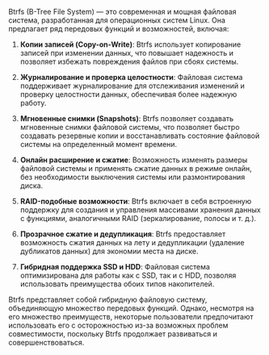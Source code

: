 Btrfs (B-Tree File System) — это современная и мощная файловая система, разработанная для операционных систем Linux. Она предлагает ряд передовых функций и возможностей, включая:

1. **Копии записей (Copy-on-Write)**: Btrfs использует копирование записей при изменении данных, что повышает надежность и позволяет избежать повреждения файлов при сбоях системы.

2. **Журналирование и проверка целостности**: Файловая система поддерживает журналирование для отслеживания изменений и проверку целостности данных, обеспечивая более надежную работу.

3. **Мгновенные снимки (Snapshots)**: Btrfs позволяет создавать мгновенные снимки файловой системы, что позволяет быстро создавать резервные копии и восстанавливать состояние файловой системы на определенный момент времени.

4. **Онлайн расширение и сжатие**: Возможность изменять размеры файловой системы и применять сжатие данных в режиме онлайн, без необходимости выключения системы или размонтирования диска.

5. **RAID-подобные возможности**: Btrfs включает в себя встроенную поддержку для создания и управления массивами хранения данных с функциями, аналогичными RAID (зеркалирование, полосы и т. д.).

6. **Прозрачное сжатие и дедупликация**: Btrfs предоставляет возможность сжатия данных на лету и дедупликации (удаление дубликатов данных) для экономии места на диске.

7. **Гибридная поддержка SSD и HDD**: Файловая система оптимизирована для работы как с SSD, так и с HDD, позволяя использовать преимущества обоих типов накопителей.

Btrfs представляет собой гибридную файловую систему, объединяющую множество передовых функций. Однако, несмотря на его множество преимуществ, некоторые пользователи предпочитают использовать его с осторожностью из-за возможных проблем совместимости, поскольку Btrfs продолжает развиваться и совершенствоваться.
